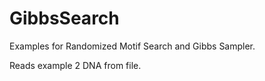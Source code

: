 # GibbsSearch

Examples for Randomized Motif Search and Gibbs Sampler. 

Reads example 2 DNA from file.
